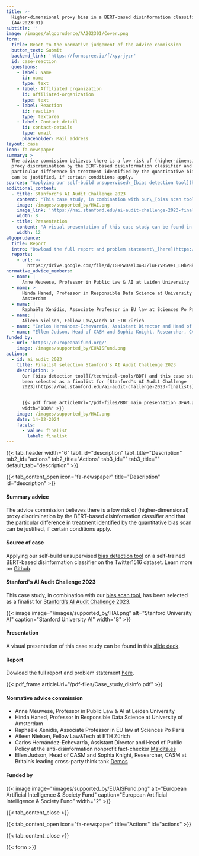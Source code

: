 ```yaml
---
title: >-
  Higher-dimensional proxy bias in a BERT-based disinformation classifier
  (AA:2023:01)
subtitle: ''
image: /images/algoprudence/AA202301/Cover.png
form:
  title: React to the normative judgement of the advice commission
  button_text: Submit
  backend_link: 'https://formspree.io/f/xyyrjyzr'
  id: case-reaction
  questions:
    - label: Name
      id: name
      type: text
    - label: Affiliated organization
      id: affiliated-organization
      type: text
    - label: Reaction
      id: reaction
      type: textarea
    - label: Contact detail
      id: contact-details
      type: email
      placeholder: Mail address
layout: case
icon: fa-newspaper
summary: >
  The advice commission believes there is a low risk of (higher-dimensional)
  proxy discrimination by the BERT-based disinformation classifier and that the
  particular difference in treatment identified by the quantitative bias scan
  can be justified, if certain conditions apply.
sources: "Applying our self-build unsupervised\_[bias detection tool](https://algorithmaudit.eu/bias_scan)\_on a self-trained BERT-based disinformation classifier on the Twitter1516 dataset. Learn more on\_[Github](https://github.com/NGO-Algorithm-Audit/Bias_scan).\n"
additional_content:
  - title: Stanford's AI Audit Challenge 2023
    content: "This case study, in combination with our\_[bias scan tool](https://algorithmaudit.eu/bias_scan), has been selected as a finalist for\_[Stanford's AI Audit Challenge 2023](https://hai.stanford.edu/ai-audit-challenge-2023-finalists).\n"
    image: /images/supported_by/HAI.png
    image_link: 'https://hai.stanford.edu/ai-audit-challenge-2023-finalists'
    width: 8
  - title: Presentation
    content: "A visual presentation of this case study can be found in this\_[slide deck](https://github.com/NGO-Algorithm-Audit/Bias_scan/blob/master/Main_presentation_joint_fairness_assessment_method.pdf).\n"
    width: 12
algoprudence:
  title: Report
  intro: "Dowload the full report and problem statement\_[here](https://drive.google.com/file/d/1GHPwDaal3oBJZluFYVR59e1_LHhP8kni/view?usp=sharing).\n"
  reports:
    - url: >-
        https://drive.google.com/file/d/1GHPwDaal3oBJZluFYVR59e1_LHhP8kni/preview
normative_advice_members:
  - name: |
      Anne Meuwese, Professor in Public Law & AI at Leiden University
  - name: >
      Hinda Haned, Professor in Responsible Data Science at University of
      Amsterdam
  - name: |
      Raphaële Xenidis, Associate Professor in EU law at Sciences Po Paris
  - name: |
      Aileen Nielsen, Fellow Law\&Tech at ETH Zürich
  - name: "Carlos Hernández-Echevarría, Assistant Director and Head of Public Policy at the anti-disinformation nonprofit fact-checker\_[Maldita.es](https://maldita.es/maldita-es-journalism-to-not-be-fooled/)\n"
  - name: "Ellen Judson, Head of CASM and Sophia Knight, Researcher, CASM at Britain’s leading cross-party think tank\_[Demos](https://demos.co.uk/)\n"
funded_by:
  - url: 'https://europeanaifund.org/'
    image: /images/supported_by/EUAISFund.png
actions:
  - id: ai_audit_2023
    title: Finalist selection Stanford's AI Audit Challenge 2023
    description: >
      Our [bias detection tool](/technical-tools/BDT) and this case study have
      been selected as a finalist for [Stanford's AI Audit Challenge
      2023](https://hai.stanford.edu/ai-audit-challenge-2023-finalists).


      {{< pdf_frame articleUrl="/pdf-files/BDT_main_presentation_JFAM.pdf"
      width="100%" >}}
    image: /images/supported_by/HAI.png
    date: 14-02-2024
    facets:
      - value: finalist
        label: finalist
---
```


{{< tab_header width="6" tab1_id="description" tab1_title="Description" tab2_id="actions" tab2_title="Actions" tab3_id="" tab3_title="" default_tab="description" >}}

{{< tab_content_open icon="fa-newspaper" title="Description" id="description" >}}

#### Summary advice

The advice commission believes there is a low risk of (higher-dimensional) proxy discrimination by the BERT-based disinformation classifier and that the particular difference in treatment identified by the quantitative bias scan can be justified, if certain conditions apply.

#### Source of case

Applying our self-build unsupervised [bias detection tool](https://algorithmaudit.eu/bias_scan) on a self-trained BERT-based disinformation classifier on the Twitter1516 dataset. Learn more on [Github](https://github.com/NGO-Algorithm-Audit/Bias_scan).

#### Stanford's AI Audit Challenge 2023

This case study, in combination with our [bias scan tool](https://algorithmaudit.eu/bias_scan), has been selected as a finalist for [Stanford’s AI Audit Challenge 2023](https://hai.stanford.edu/ai-audit-challenge-2023-finalists).

{{< image image="/images/supported_by/HAI.png" alt="Stanford University AI" caption="Stanford University AI" width="8" >}}

#### Presentation

A visual presentation of this case study can be found in this [slide deck](https://github.com/NGO-Algorithm-Audit/Bias_scan/blob/master/Main_presentation_joint_fairness_assessment_method.pdf).

#### Report

Dowload the full report and problem statement [here](https://drive.google.com/file/d/1GHPwDaal3oBJZluFYVR59e1_LHhP8kni/view?usp=sharing).

{{< pdf_frame articleUrl="/pdf-files/Case_study_disinfo.pdf" >}}

#### Normative advice commission

* Anne Meuwese, Professor in Public Law & AI at Leiden University
* Hinda Haned, Professor in Responsible Data Science at University of Amsterdam
* Raphaële Xenidis, Associate Professor in EU law at Sciences Po Paris
* Aileen Nielsen, Fellow Law\&Tech at ETH Zürich
* Carlos Hernández-Echevarría, Assistant Director and Head of Public Policy at the anti-disinformation nonprofit fact-checker [Maldita.es](https://maldita.es/maldita-es-journalism-to-not-be-fooled/)
* Ellen Judson, Head of CASM and Sophia Knight, Researcher, CASM at Britain’s leading cross-party think tank [Demos](https://demos.co.uk/)

#### Funded by

{{< image image="/images/supported_by/EUAISFund.png" alt="European Artificial Intelligence & Society Fund" caption="European Artificial Intelligence & Society Fund" width="2" >}}

{{< tab_content_close >}}

{{< tab_content_open icon="fa-newspaper" title="Actions" id="actions" >}}

{{< tab_content_close >}}

{{< form >}}
